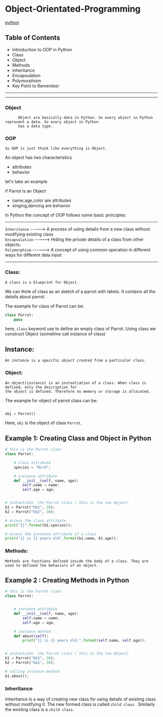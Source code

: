 # Object-Orientated-Programming
[python](https://www.programiz.com/python-programming/object-oriented-programming)
## Table of Contents

* Introduction to OOP in Python
* Class
* Object
* Methods
* Inheritance
* Encapsulation
* Polymorphism
* Key Point to Remember
-----------------------------------------------------------------------------------------------------------------
-----------------------------------------------------------------------------------------------------------------

### Object
          Object are basically data in Python. So every object in Python represent a data. So every object in Python 
          has a data type.
### OOP
	So OOP is just think like everything is Object.

An object has two characteristics

	
*  attributes 
*  behavior

let's take an example

if Parrot is an Object

	
*  name,age,color are attributes
*  singing,dancing are behavior

In Python the concept of OOP follows some basic principles:

 ------------------------------------------------------------------------------------------------
 
 `Inheritance` -----> A process of using details from a new class without modifying existing class   
 `Encapsulation` -----> Hiding the private details of a class from other objects.                      
 `Polymorphism`  ------> A concept of using common operation in different ways for different data input
 
 ------------------------------------------------------------------------------------------------
 
 
### Class:
	A class is a blueprint for Object.

We can think of class as an sketch of a parrot with labels. It contains all the details about parrot.

The example for class of Parrot can be:

```Python
class Parrot:
	pass
```
here, `class` keyword use to define an empty class of Parrot.
Using class we construct Object (sometime call instance of class)

## Instance:
	An instance is a specific object created from a particular class.
	
### Object:
	An object(instance) is an instantiation of a class. When class is defined, only the description for
	the object is defined. Therefore no memory or storage is allocated.

The example for object of parrot class can be:

```Python

obj = Parrot()

```
Here, `obj` is the object of class `Parrot`.	

## Example 1: Creating Class and Object in Python
```Python
# this is the Parrot class
class Parrot:

    # class attribute
    species = "Bird";

    # instance attribute
    def __init__(self, name, age):
        self.name = name;
        self.age = age;


# instantiate  the Parrot class ( this is the two object)
b1 = Parrot("bb1", 20);
b2 = Parrot("bb2", 30);

# access the class attribute
print("{}".format(b1.species));

# access the instance attribute of a class
print("{} is {} years old".format(b1.name, b1.age));

```
### Methods:
	Methods are functions defined inside the body of a class. They are used to defined the behaviors of an object.
	
## Example 2 : Creating Methods in Python
```Python
# this is the Parrot class
class Parrot:


    # instance attribute
    def __init__(self, name, age):
        self.name = name;
        self.age = age;

    # instance method
    def about(self):
        print("{} is {} years old.".format(self.name, self.age));


# instantiate  the Parrot class ( this is the two object)
b1 = Parrot("bb1", 20);
b2 = Parrot("bb2", 30);

# calling instance method
b1.about();
```

### Inheritance
Inheritance is a way of creating new class for using details of existing class without modifying it. 
The new formed class is called `child class` . Similarly the existing class is a `child class`.
